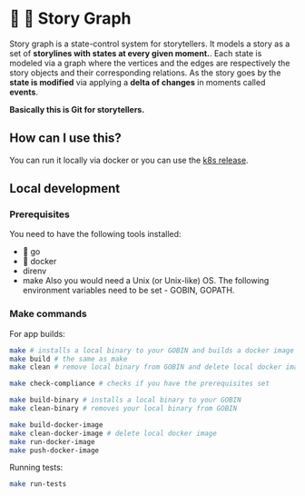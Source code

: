 # :jack_o_lantern: :lollipop: Story Graph
Story graph is a state-control system for storytellers. It models a story as a set of **storylines with states at every given moment.**. Each state is modeled via a graph where the vertices and the edges are respectively the story objects and their corresponding relations. As the story goes by the **state is modified** via applying a **delta of changes** in moments called **events**.

**Basically this is Git for storytellers.**

## How can I use this?

You can run it locally via docker or you can use the [k8s release](https://github.com/storygraph/story-graph-release).

## Local development

### Prerequisites
You need to have the following tools installed:
- :mouse2: go
- :whale: docker
- direnv
- make
Also you would need a Unix (or Unix-like) OS. The following environment variables need to be set - GOBIN, GOPATH.

### Make commands

For app builds:
```bash
make # installs a local binary to your GOBIN and builds a docker image
make build # the same as make
make clean # remove local binary from GOBIN and delete local docker image

make check-compliance # checks if you have the prerequisites set

make build-binary # installs a local binary to your GOBIN
make clean-binary # removes your local binary from GOBIN

make build-docker-image
make clean-docker-image # delete local docker image
make run-docker-image
make push-docker-image
```

Running tests:
```bash
make run-tests
```
